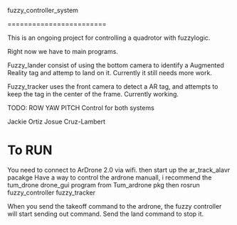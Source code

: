  fuzzy_controller_system

========================

This is an ongoing project for controlling a quadrotor with fuzzylogic.

Right now we have to main programs.

Fuzzy_lander consist of using the bottom camera to identify a Augmented Reality tag and attemp to land on it. Currently it still needs more work.

Fuzzy_tracker uses the front camera to detect a AR tag, and attempts to keep the tag in the center of the frame. Currently working.

TODO: ROW YAW PITCH Control for both systems

Jackie Ortiz Josue Cruz-Lambert


To RUN
========================

You need to connect to ArDrone 2.0 via wifi.
then start up the ar_track_alavr pacakge
Have a way to control the ardrone manuall, i recommend the tum_drone drone_gui program from Tum_ardrone pkg
then rosrun fuzzy_controller fuzzy_tracker

When you send the takeoff command to the ardrone, the fuzzy controller will start sending out command. Send the land command to stop it.

